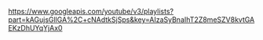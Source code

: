 https://www.googleapis.com/youtube/v3/playlists?part=kAGujsGllGA%2C+cNAdtkSjSps&key=AIzaSyBnaIhT2Z8meSZV8kvtGAEKzDhUYqYjAx0
